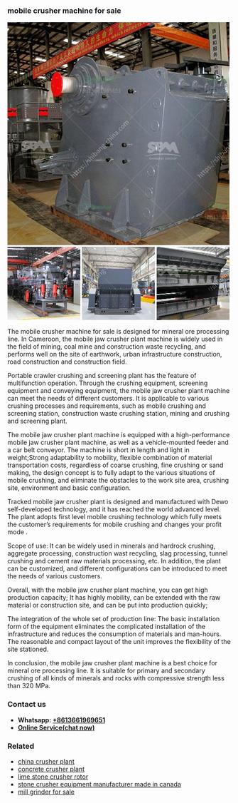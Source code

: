 <h3>mobile crusher machine for sale</h3><img src='1708408379.jpg' alt=''><p>The mobile crusher machine for sale is designed for mineral ore processing line. In Cameroon, the mobile jaw crusher plant machine is widely used in the field of mining, coal mine and construction waste recycling, and performs well on the site of earthwork, urban infrastructure construction, road construction and construction field.</p><p>Portable crawler crushing and screening plant has the feature of multifunction operation. Through the crushing equipment, screening equipment and conveying equipment, the mobile jaw crusher plant machine can meet the needs of different customers. It is applicable to various crushing processes and requirements, such as mobile crushing and screening station, construction waste crushing station, mining and crushing and screening plant.</p><p>The mobile jaw crusher plant machine is equipped with a high-performance mobile jaw crusher plant machine, as well as a vehicle-mounted feeder and a car belt conveyor. The machine is short in length and light in weight;Strong adaptability to mobility, flexible combination of material transportation costs, regardless of coarse crushing, fine crushing or sand making, the design concept is to fully adapt to the various situations of mobile crushing, and eliminate the obstacles to the work site area, crushing site, environment and basic configuration.</p><p>Tracked mobile jaw crusher plant is designed and manufactured with Dewo self-developed technology, and it has reached the world advanced level. The plant adopts first level mobile crushing technology which fully meets the customer’s requirements for mobile crushing and changes your profit mode .</p><p>Scope of use: It can be widely used in minerals and hardrock crushing, aggregate processing, construction wast recycling, slag processing, tunnel crushing and cement raw materials processing, etc. In addition, the plant can be customized, and different configurations can be introduced to meet the needs of various customers.</p><p>Overall, with the mobile jaw crusher plant machine, you can get high production capacity; It has highly mobility, can be extended with the raw material or construction site, and can be put into production quickly;</p><p>The integration of the whole set of production line: The basic installation form of the equipment eliminates the complicated installation of the infrastructure and reduces the consumption of materials and man-hours. The reasonable and compact layout of the unit improves the flexibility of the site stationed.</p><p>In conclusion, the mobile jaw crusher plant machine is a best choice for mineral ore processing line. It is suitable for primary and secondary crushing of all kinds of minerals and rocks with compressive strength less than 320 MPa.</p><h3>Contact us</h3><ul><li><strong>Whatsapp:&nbsp;<a href="https://wa.me/8613661969651">+8613661969651</a></strong></li><li><a href="https://swt.shibang-china.com/?git&amp;zhl&amp;mobile crusher machine for sale"><strong>Online Service(chat now)</strong></a></li></ul><h3>Related</h3><ul><li><a href='china crusher plant.md'>china crusher plant</a></li><li><a href='concrete crusher plant.md'>concrete crusher plant</a></li><li><a href='lime stone crusher rotor.md'>lime stone crusher rotor</a></li><li><a href='stone crusher equipment manufacturer made in canada.md'>stone crusher equipment manufacturer made in canada</a></li><li><a href='mill grinder for sale.md'>mill grinder for sale</a></li></ul>